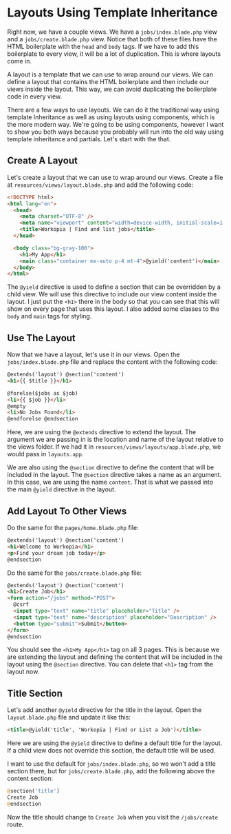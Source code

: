 # Layouts Using Template Inheritance

Right now, we have a couple views. We have a `jobs/index.blade.php` view and a `jobs/create.blade.php` view. Notice that both of these files have the HTML boilerplate with the `head` and `body` tags. If we have to add this boilerplate to every view, it will be a lot of duplication. This is where layouts come in.

A layout is a template that we can use to wrap around our views. We can define a layout that contains the HTML boilerplate and then include our views inside the layout. This way, we can avoid duplicating the boilerplate code in every view.

There are a few ways to use layouts. We can do it the traditional way using template Inheritance as well as using layouts using components, which is the more modern way. We're going to be using components, however I want to show you both ways because you probably will run into the old way using template inheritance and partials. Let's start with the that.

## Create A Layout

Let's create a layout that we can use to wrap around our views. Create a file at `resources/views/layout.blade.php` and add the following code:

```html
<!DOCTYPE html>
<html lang="en">
  <head>
    <meta charset="UTF-8" />
    <meta name="viewport" content="width=device-width, initial-scale=1.0" />
    <title>Workopia | Find and list jobs</title>
  </head>

  <body class="bg-gray-100">
    <h1>My App</h1>
    <main class="container mx-auto p-4 mt-4">@yield('content')</main>
  </body>
</html>
```

The `@yield` directive is used to define a section that can be overridden by a child view. We will use this directive to include our view content inside the layout. I just put the `<h1>` there in the body so that you can see that this will show on every page that uses this layout. I also added some classes to the `body` and `main` tags for styling.

## Use The Layout

Now that we have a layout, let's use it in our views. Open the `jobs/index.blade.php` file and replace the content with the following code:

```html
@extends('layout') @section('content')
<h1>{{ $title }}</h1>

@forelse($jobs as $job)
<li>{{ $job }}</li>
@empty
<li>No Jobs Found</li>
@endforelse @endsection
```

Here, we are using the `@extends` directive to extend the layout. The argument we are passing in is the location and name of the layout relative to the views folder. If we had it in `resources/views/layouts/app.blade.php`, we would pass in `layouts.app`.

We are also using the `@section` directive to define the content that will be included in the layout. The `@section` directive takes a name as an argument. In this case, we are using the name `content`. That is what we passed into the main `@yield` directive in the layout.

## Add Layout To Other Views

Do the same for the `pages/home.blade.php` file:

```html
@extends('layout') @section('content')
<h1>Welcome to Workopia</h1>
<p>Find your dream job today</p>
@endsection
```

Do the same for the `jobs/create.blade.php` file:

```html
@extends('layout') @section('content')
<h1>Create Job</h1>
<form action="/jobs" method="POST">
  @csrf
  <input type="text" name="title" placeholder="Title" />
  <input type="text" name="description" placeholder="Description" />
  <button type="submit">Submit</button>
</form>
@endsection
```

You should see the `<h1>My App</h1>` tag on all 3 pages. This is because we are extending the layout and defining the content that will be included in the layout using the `@section` directive. You can delete that `<h1>` tag from the layout now.

## Title Section

Let's add another `@yield` directive for the title in the layout. Open the `layout.blade.php` file and update it like this:

```html
<title>@yield('title', 'Workopia | Find or List a Job')</title>
```

Here we are using the `@yield` directive to define a default title for the layout. If a child view does not override this section, the default title will be used.

I want to use the default for `jobs/index.blade.php`, so we won't add a title section there, but for `jobs/create.blade.php`, add the following above the content section:

```php
@section('title')
Create Job
@endsection
```

Now the title should change to `Create Job` when you visit the `/jobs/create` route.
